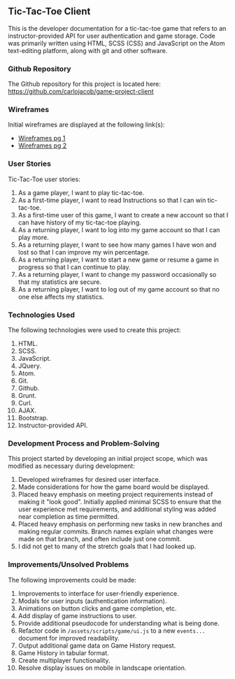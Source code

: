 ## Tic-Tac-Toe Client
This is the developer documentation for a tic-tac-toe game that refers to an instructor-provided API for user authentication and game storage. Code was primarily written using HTML, SCSS (CSS) and JavaScript on the Atom text-editing platform, along with git and other software.

### Github Repository
The Github repository for this project is located here:
<https://github.com/carlojacob/game-project-client>

### Wireframes
Initial wireframes are displayed at the following link(s):
 * [Wireframes pg 1](https://i.imgur.com/57lLYj1.jpg)
 * [Wireframes pg 2](https://i.imgur.com/kNJprN7.jpg)

### User Stories
Tic-Tac-Toe user stories:
1. As a game player, I want to play tic-tac-toe.
1. As a first-time player, I want to read Instructions so that I can win tic-tac-toe.
1. As a first-time user of this game, I want to create a new account so that I can have history of my tic-tac-toe playing.
1. As a returning player, I want to log into my game account so that I can play more.
1. As a returning player, I want to see how many games I have won and lost so that I can improve my win percentage.
1. As a returning player, I want to start a new game or resume a game in progress so that I can continue to play.
1. As a returning player, I want to change my password occasionally so that my statistics are secure.
1. As a returning player, I want to log out of my game account so that no one else affects my statistics.

### Technologies Used
The following technologies were used to create this project:
1. HTML.
1. SCSS.
1. JavaScript.
1. JQuery.
1. Atom.
1. Git.
1. Github.
1. Grunt.
1. Curl.
1. AJAX.
1. Bootstrap.
1. Instructor-provided API.

### Development Process and Problem-Solving
This project started by developing an initial project scope, which was modified as necessary during development:
1. Developed wireframes for desired user interface.
1. Made considerations for how the game board would be displayed.
1. Placed heavy emphasis on meeting project requirements instead of making it "look good". Initially applied minimal SCSS to ensure that the user experience met requirements, and additional styling was added near completion as time permitted.
1. Placed heavy emphasis on performing new tasks in new branches and making regular commits. Branch names explain what changes were made on that branch, and often include just one commit.
1. I did not get to many of the stretch goals that I had looked up.

### Improvements/Unsolved Problems
The following improvements could be made:
1. Improvements to interface for user-friendly experience.
1. Modals for user inputs (authentication information).
1. Animations on button clicks and game completion, etc.
1. Add display of game instructions to user.
1. Provide additional pseudocode for understanding what is being done.
1. Refactor code in `/assets/scripts/game/ui.js` to a new `events...` document for improved readability.
1. Output additional game data on Game History request.
1. Game History in tabular format.
1. Create multiplayer functionality.
1. Resolve display issues on mobile in landscape orientation.
